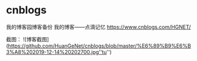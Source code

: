 # cnblogs
我的博客园博客备份
我的博客——点滴记忆
https://www.cnblogs.com/HGNET/

截图：
![博客截图]
(https://github.com/HuanGeNet/cnblogs/blob/master/%E6%89%B9%E6%B3%A8%202019-12-14%20202700.jpg''tu'')
